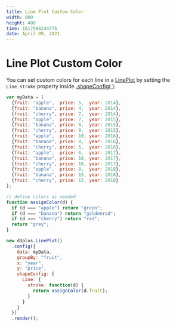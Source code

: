 ```yaml
---
title: Line Plot Custom Color
width: 800
height: 400
time: 1617986244775
date: April 09, 2021
---
```


# Line Plot Custom Color

You can set custom colors for each line in a [LinePlot](http://d3plus.org/docs/#LinePlot) by setting the `Line.stroke` property inside [.shapeConfig( )](http://d3plus.org/docs/#Viz.shapeConfig):

```js
var myData = [
  {fruit: "apple",  price: 5,  year: 2014},
  {fruit: "banana", price: 4,  year: 2014},
  {fruit: "cherry", price: 7,  year: 2014},
  {fruit: "apple",  price: 7,  year: 2015},
  {fruit: "banana", price: 6,  year: 2015},
  {fruit: "cherry", price: 9,  year: 2015},
  {fruit: "apple",  price: 10, year: 2016},
  {fruit: "banana", price: 8,  year: 2016},
  {fruit: "cherry", price: 5,  year: 2016},
  {fruit: "apple",  price: 6,  year: 2017},
  {fruit: "banana", price: 10, year: 2017},
  {fruit: "cherry", price: 10, year: 2017},
  {fruit: "apple",  price: 8,  year: 2018},
  {fruit: "banana", price: 15, year: 2018},
  {fruit: "cherry", price: 12, year: 2018}
];

// define colors as needed
function assignColor(d) {
  if (d === "apple") return "green";
  if (d === "banana") return "goldenrod";
  if (d === "cherry") return "red";
  return "grey";
}

new d3plus.LinePlot()
  .config({
    data: myData,
    groupBy: "fruit",
    x: "year",
    y: "price",
    shapeConfig: {
      Line: {
        stroke: function(d) {
          return assignColor(d.fruit);
        }
      }
    }
  })
  .render();
```
